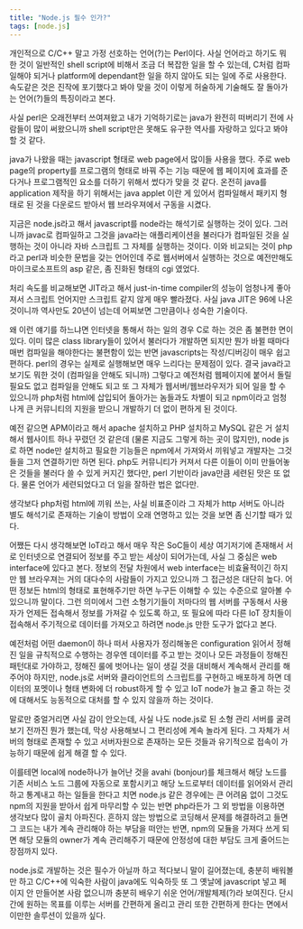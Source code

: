 ```yaml
---
title: "Node.js 필수 인가?"
tags: [node.js]
---
```


개인적으로 C/C++ 말고 가정 선호하는 언어(?)는 Perl이다. 사실 언어라고 하기도 뭐한 것이 일반적인 shell script에 비해서 조금 더 복잡한 일을 할 수 있는데, C처럼 컴파일해야 되거나 platform에 dependant한 일을 하지 않아도 되는 일에 주로 사용한다. 속도같은 것은 진작에 포기했다고 봐야 맞을 것이 이렇게 허술하게 기술해도 잘 돌아가는 언어(?)들의 특징이라고 본다.

사실 perl은 오래전부터 쓰여져왔고 내가 기억하기로는 java가 완전히 떠버리기 전에 사람들이 많이 써왔으니까 shell script만은 못해도 유구한 역사를 자랑하고 있다고 봐야할 것 같다. 

java가 나왔을 때는 javascript 형태로 web page에서 많이들 사용을 했다. 주로 web page의 property를 프로그램의 형태로 바꿔 주는 기능 때문에 웹 페이지에 효과를 준다거나 프로그램적인 요소를 더하기 위해서 썼다가 맞을 것 같다. 온전히 java를 application 제작을 하기 위해서는 java applet 이란 게 있어서 컴파일해서 패키지 형태로 된 것을 다운로드 받아서 웹 브라우져에서 구동을 시켰다. 

지금은 node.js라고 해서 javascript를 node라는 해석기로 실행하는 것이 있다. 그러니까 javac로 컴파일하고 그것을 java라는 애플리케이션을 불러다가 컴파일된 것을 실행하는 것이 아니라 자바 스크립트 그 자체를 실행하는 것이다. 이와 비교되는 것이 php라고 perl과 비슷한 문법을 갖는 언어인데 주로 웹서버에서 실행하는 것으로 예전만해도 마이크로소프트의 asp 같은, 좀 진화된 형태의 cgi 였었다. 

처리 속도를 비교해보면 JIT라고 해서 just-in-time compiler의 성능이 엄청나게 좋아져서 스크립트 언어지만 스크립트 같지 않게 매우 빨라졌다. 사실 java JIT은 96에 나온 것이니까 역사만도 20년이 넘는데 어찌보면 그만큼이나 성숙한 기술이다.

왜 이런 얘기를 하느냐면 인터넷을 통해서 하는 일의 경우 C로 하는 것은 좀 불편한 면이 있다. 이미 많은 class library들이 있어서 불러다가 개발하면 되지만 뭔가 바뀔 때마다 매번 컴파일을 해야한다는 불편함이 있는 반면 javascripts는 작성/디버깅이 매우 쉽고 편하다. perl의 경우는 실제로 실행해보면 매우 느리다는 문제점이 있다. 결국 java라고 보기도 뭐한 것이 (컴파일을 안해도 되니까) 그렇다고 예전처럼 웹페이지에 붙어서 돌릴 필요도 없고 컴파일을 안해도 되고 또 그 자체가 웹서버/웹브라우저가 되어 일을 할 수 있으니까 php처럼 html에 삽입되어 돌아가는 놈들과도 차별이 되고 npm이라고 엄청나게 큰 커뮤니티의 지원을 받으니 개발하기 더 없이 편하게 된 것이다. 

예전 같으면 APM이라고 해서 apache 설치하고 PHP 설치하고 MySQL 같은 거 설치해서 웹사이트 하나 꾸렸던 것 같은데 (물론 지금도 그렇게 하는 곳이 많지만), node js로 하면 node만 설치하고 필요한 기능들은 npm에서 가져와서 끼워넣고 개발자는 그것들을 그저 연결하기만 하면 된다. php도 커뮤니티가 커져서 다른 이들이 이미 만들어놓은 것들을 불러다 쓸 수 있게 커지긴 했다만, perl 기반이라 java만큼 세련된 맛은 또 없다. 물론 언어가 세련되었다고 더 일을 잘하란 법은 없다만.

생각보다 php처럼 html에 끼워 쓰는, 사실 비표준이라 그 자체가 http 서버도 아니라 별도 해석기로 존재하는 기술이 방법이 오래 연명하고 있는 것을 보면 좀 신기할 때가 있다. 

어쨌든 다시 생각해보면 IoT라고 해서 매우 작은 SoC들이 세상 여기저기에 존재해서 서로 인터넷으로 연결되어 정보를 주고 받는 세상이 되어가는데, 사실 그 중심은 web interface에 있다고 본다. 정보의 전달 차원에서 web interface는 비효율적이긴 하지만 웹 브라우져는 거의 대다수의 사람들이 가지고 있으니까 그 접근성은 대단히 높다. 어떤 정보든 html의 형태로 표현해주기만 하면 누구든 이해할 수 있는 수준으로 알아볼 수 있으니까 말이다. 그런 의미에서 그런 소형기기들이 저마다의 웹 서버를 구동해서 사용자가 언제든 접속해서 정보를 가져갈 수 있도록 하고, 또 필요에 따라 다른 IoT 장치들이 접속해서 주기적으로 데이터를 가져오고 하려면 node.js 만한 도구가 없다고 본다. 

예전처럼 어떤 daemon이 하나 떠서 사용자가 정리해놓은 configuration 읽어서 정해진 일을 규칙적으로 수행하는 경우엔 데이터를 주고 받는 것이나 모든 과정들이 정해진 패턴대로 가야하고, 정해진 룰에 벗어나는 일이 생길 것을 대비해서 계속해서 관리를 해주어야 하지만, node.js로 서버와 클라이언트의 스크립트를 구현하고 배포하게 하면 데이터의 포멧이나 형태 변화에 더 robust하게 할 수 있고 IoT node가 늘고 줄고 하는 것에 대해서도 능동적으로 대처를 할 수 있지 않을까 하는 것이다.

말로만 중얼거리면 사실 감이 안오는데, 사실 나도 node.js로 된 소형 관리 서버를 굴려보기 전까진 뭔가 했는데, 막상 사용해보니 그 편리성에 계속 놀라게 된다. 그 자체가 서버의 형태로 존재할 수 있고 서버자원으로 존재하는 모든 것들과 유기적으로 접속이 가능하기 때문에 쉽게 해결 할 수 있다. 

이를테면 local에 node하나가 늘어난 것을 avahi (bonjour)를 체크해서 해당 노드를 기존 서비스 노드 그룹에 자동으로 포함시키고 해당 노드로부터 데이터를 읽어와서 관리하고 통계내고 하는 일들을 한다고 치면 node.js 같은 경우에는 큰 어려움 없이 그것도 npm의 지원을 받아서 쉽게 마무리할 수 있는 반면 php라든가 그 외 방법을 이용하면 생각보다 많이 골치 아파진다. 흔하지 않는 방법으로 코딩해서 문제를 해결하려고 들면 그 코드는 내가 계속 관리해야 하는 부담을 떠안는 반면, npm의 모듈을 가져다 쓰게 되면 해당 모듈의 owner가 계속 관리해주기 때문에 안정성에 대한 부담도 크게 줄어드는 장점까지 있다.

node.js로 개발하는 것은 필수가 아닐까 하고 적다보니 말이 길어졌는데, 충분히 배워볼만 하고 C/C++에 익숙한 사람이 java에도 익숙하듯 또 그 옛날에 javascript 넣고 페이지 안 만들어본 사람 없으니까 충분히 배우기 쉬운 언어/개발체제(?)라 보여진다. 단시간에 원하는 목표를 이루는 서버를 간편하게 올리고 관리 또한 간편하게 한다는 면에서 이만한 솔루션이 있을까 싶다.



